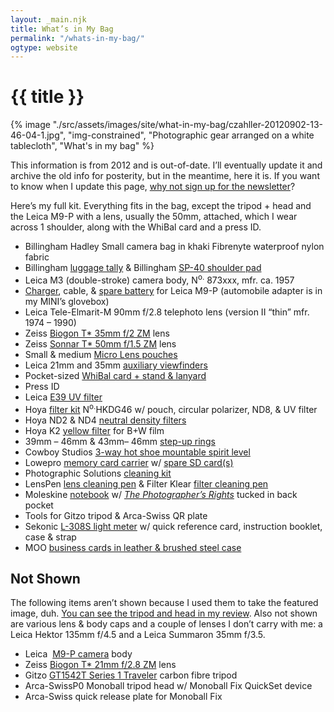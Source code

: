 ```yaml
---
layout: _main.njk
title: What’s in My Bag
permalink: "/whats-in-my-bag/"
ogtype: website
---
```


<!-- markdownlint-disable MD025 -->
# {{ title }}
<!-- markdownlint-enable MD025 -->

<mpb-dialog-img>

{% image "./src/assets/images/site/what-in-my-bag/czahller-20120902-13-46-04-1.jpg", "img-constrained", "Photographic gear arranged on a white tablecloth", "What's in my bag" %}
</mpb-dialog-img>

<mpb-callout type="note">

This information is from 2012 and is out-of-date. I’ll eventually update it and archive the old info for posterity, but in the meantime, here it is. If you want to know when I update this page, [why not sign up for the newsletter](/contact/newsletter/)?
</mpb-callout>
<p class="drop-cap">Here’s my full kit. Everything fits in the bag, except the tripod + head and the Leica M9-P with a lens, usually the 50mm, attached, which I wear across 1 shoulder, along with the WhiBal card and a press ID.</p>

* Billingham Hadley Small camera bag in khaki Fibrenyte waterproof nylon fabric
* Billingham <a href="//amzn.to/2TkhHKu" target="_blank" rel="external nofollow noopener">luggage tally</a> &amp; Billingham <a href="//amzn.to/2Y9zgAi" target="_blank" rel="external nofollow noopener">SP-40 shoulder pad</a>
* Leica M3 (double-stroke) camera body, N<sup>o.</sup>&nbsp;873xxx, mfr. ca. 1957
* <a href="//amzn.to/2Js8GPM" target="_blank" rel="external nofollow noopener">Charger</a>, cable, &amp; <a href="//amzn.to/2OdMjw0" target="_blank" rel="external nofollow noopener">spare battery</a> for Leica M9-P (automobile adapter is in my MINI’s glovebox)
* Leica Tele-Elmarit-M 90mm f/2.8 telephoto lens (version II “thin” mfr. 1974 – 1990)
* Zeiss <a href="//amzn.to/2UHwJeC" target="_blank" rel="external nofollow noopener">Biogon T* 35mm&nbsp;f/2 ZM</a> lens
* Zeiss <a href="//amzn.to/2U2mjsU" target="_blank" rel="external nofollow noopener">Sonnar T* 50mm&nbsp;f/1.5 ZM</a> lens
* Small &amp; medium <a href="//amzn.to/2TgUKb3" target="_blank" rel="external nofollow noopener">Micro Lens pouches</a>
* Leica 21mm and 35mm <a href="//amzn.to/2UI6B3q" target="_blank" rel="external nofollow noopener">auxiliary viewfinders</a>
* Pocket-sized <a href="//amzn.to/2Yf3uBU" target="_blank" rel="external nofollow noopener">WhiBal card + stand &amp; lanyard</a>
* Press ID
* Leica <a href="//amzn.to/2TgUx7C" target="_blank" rel="external nofollow noopener">E39&nbsp;UV filter</a>
* Hoya <a href="//amzn.to/2UKQLot" target="_blank" rel="external nofollow noopener">filter kit</a> N<sup>o</sup><sup>.</sup>HKDG46 w/ pouch, circular polarizer, ND8, &amp; UV filter
* Hoya ND2 &amp; ND4 <a href="//amzn.to/2Tj2RE0" target="_blank" rel="external nofollow noopener">neutral density filters</a>
* Hoya K2&nbsp;<a href="//amzn.to/2FfwWz5" target="_blank" rel="external nofollow noopener">yellow filter</a> for B+W film
* 39mm&nbsp;– 46mm &amp; 43mm– 46mm&nbsp;<a href="https://www.amazon.com/gp/search?ie=UTF8&amp;tag=mercphotamzn-20&amp;linkCode=ur2&amp;linkId=d205805ff2cb6b4e09888d05471b92e2&amp;camp=1789&amp;creative=9325&amp;index=photo&amp;keywords=Step Up Down Ring" target="_blank" rel="external nofollow noopener">step-up rings</a>
* Cowboy Studios <a href="//amzn.to/2Ct6bH2" target="_blank" rel="external nofollow noopener">3-way hot shoe mountable spirit level</a>
* Lowepro <a href="//amzn.to/2JqudIp" target="_blank" rel="external nofollow noopener">memory card carrier</a> w/ <a href="//amzn.to/2U3Bm5z" target="_blank" rel="external nofollow noopener">spare SD card(s)</a>
* Photographic Solutions <a href="//amzn.to/2uiXSJe" target="_blank" rel="external nofollow noopener">cleaning kit</a>
* LensPen <a href="//amzn.to/2WjvDWR" target="_blank" rel="external nofollow noopener">lens cleaning pen</a> &amp; Filter Klear <a href="//amzn.to/2FoqUfO" target="_blank" rel="external nofollow noopener">filter cleaning pen</a>
* Moleskine <a href="//amzn.to/2HuJYfX" target="_blank" rel="external nofollow noopener">notebook</a> w/ <cite><a href="http://www.krages.com/ThePhotographersRight.pdf" target="_blank" rel="noopener">The Photographer’s Rights</a></cite> tucked in back pocket
* Tools for Gitzo tripod &amp; Arca-Swiss QR plate
* Sekonic <a href="//amzn.to/2Y9ZItM" target="_blank" rel="external nofollow noopener">L-308S&nbsp;light meter</a> w/ quick reference card, instruction booklet, case &amp; strap
* MOO <a href="http://www.moo.com/share/nw2nbf" target="_blank" rel="noopener">business cards in leather &amp; brushed steel case</a>

## Not Shown

The following items aren’t shown because I used them to take the featured image, duh. [You can see the tripod and head in my review](/hands-on-with-the-arca-swiss-p0-tripod-head-panning-system-slidefix-qs-quick-release/). Also not shown are various lens & body caps and a couple of lenses I don’t carry with me: a Leica Hektor 135mm f/4.5 and a Leica Summaron 35mm f/3.5.

* Leica&nbsp; <a href="//amzn.to/2JquBXn" target="_blank" rel="external nofollow noopener">M9-P camera</a> body
* Zeiss <a href="//amzn.to/2CtKPJm" target="_blank" rel="external nofollow noopener">Biogon T* 21mm&nbsp;f/2.8 ZM</a> lens
* Gitzo&nbsp;<a href="//amzn.to/2HurTOQ" target="_blank" rel="external nofollow noopener">GT1542T&nbsp;Series 1 Traveler</a> carbon fibre tripod
* Arca-SwissP0&nbsp;Monoball tripod head w/ Monoball Fix QuickSet device
* Arca-Swiss quick release plate for Monoball Fix
